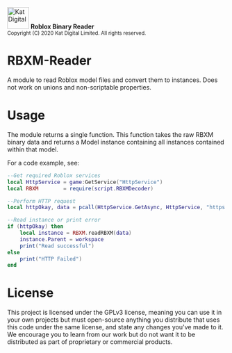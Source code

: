<img src="https://cdn.kat.gg/Branding/Version1/Logo_Main.png" alt="Kat Digital" height="50" />
<b>Roblox Binary Reader</b> <br />
<sup>Copyright (C) 2020 Kat Digital Limited. All rights reserved.</sup>

# RBXM-Reader
A module to read Roblox model files and convert them to instances. Does not work on unions and non-scriptable properties.

# Usage
The module returns a single function. This function takes the raw RBXM binary data and returns a Model instance containing all instances contained within that model.

For a code example, see:
```lua
--Get required Roblox services
local HttpService = game:GetService("HttpService")
local RBXM        = require(script.RBXMDecoder)

--Perform HTTP request
local httpOkay, data = pcall(HttpService.GetAsync, HttpService, "https://experimental.anna.gg/wood.rbxm")

--Read instance or print error
if (httpOkay) then
	local instance = RBXM.readRBXM(data)
	instance.Parent = workspace
	print("Read successful")
else
	print("HTTP Failed")
end
```

# License
This project is licensed under the GPLv3 license, meaning you can use it in your own projects but must open-source anything you distribute that uses this code under the same license, and state any changes you've made to it. We encourage you to learn from our work but do not want it to be distributed as part of proprietary or commercial products.
